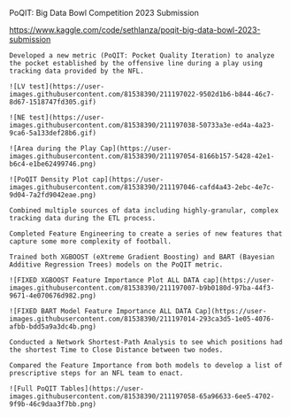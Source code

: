 PoQIT: Big Data Bowl Competition 2023 Submission 

https://www.kaggle.com/code/sethlanza/poqit-big-data-bowl-2023-submission

    Developed a new metric (PoQIT: Pocket Quality Iteration) to analyze the pocket established by the offensive line during a play using tracking data provided by the NFL.
    
    ![LV test](https://user-images.githubusercontent.com/81538390/211197022-9502d1b6-b844-46c7-8d67-1518747fd305.gif)
    
    ![NE test](https://user-images.githubusercontent.com/81538390/211197038-50733a3e-ed4a-4a23-9ca6-5a133def28b6.gif)
    
    ![Area during the Play Cap](https://user-images.githubusercontent.com/81538390/211197054-8166b157-5428-42e1-b6c4-e1be62499746.png)

    ![PoQIT Density Plot cap](https://user-images.githubusercontent.com/81538390/211197046-cafd4a43-2ebc-4e7c-9d04-7a2fd9042eae.png)

    Combined multiple sources of data including highly-granular, complex tracking data during the ETL process.

    Completed Feature Engineering to create a series of new features that capture some more complexity of football.

    Trained both XGBOOST (eXtreme Gradient Boosting) and BART (Bayesian Additive Regression Trees) models on the PoQIT metric.
    
    ![FIXED XGBOOST Feature Importance Plot ALL DATA cap](https://user-images.githubusercontent.com/81538390/211197007-b9b0180d-97ba-44f3-9671-4e070676d982.png)

    ![FIXED BART Model Feature Importance ALL DATA Cap](https://user-images.githubusercontent.com/81538390/211197014-293ca3d5-1e05-4076-afbb-bdd5a9a3dc4b.png)

    Conducted a Network Shortest-Path Analysis to see which positions had the shortest Time to Close Distance between two nodes.

    Compared the Feature Importance from both models to develop a list of prescriptive steps for an NFL team to enact.
    
    ![Full PoQIT Tables](https://user-images.githubusercontent.com/81538390/211197058-65a96633-6ee5-4702-9f9b-46c9daa3f7bb.png)
